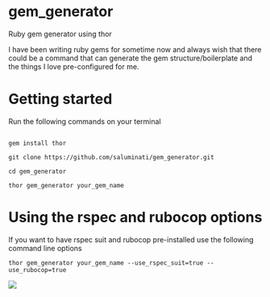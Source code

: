# gem_generator
Ruby gem generator using thor


I have been writing ruby gems for sometime now and always wish that there could be a command that can generate the gem structure/boilerplate and the things I love pre-configured for me.

# Getting started

Run the following commands on your terminal

```console

gem install thor

git clone https://github.com/saluminati/gem_generator.git

cd gem_generator

thor gem_generator your_gem_name

```

# Using the rspec and rubocop options
If you want to have rspec suit and rubocop pre-installed use the following command line options

```console
thor gem_generator your_gem_name --use_rspec_suit=true --use_rubocop=true
```

![](https://s3-ap-southeast-2.amazonaws.com/sal-blog/wp-content/uploads/2022/03/image-2.png)
